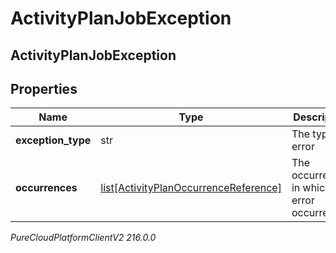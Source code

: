 # ActivityPlanJobException

## ActivityPlanJobException

## Properties

|Name | Type | Description | Notes|
|------------ | ------------- | ------------- | -------------|
| **exception_type** | str | The type of error | |
| **occurrences** | [list[ActivityPlanOccurrenceReference]](ActivityPlanOccurrenceReference) | The occurrences in which this error occurred | |



_PureCloudPlatformClientV2 216.0.0_
